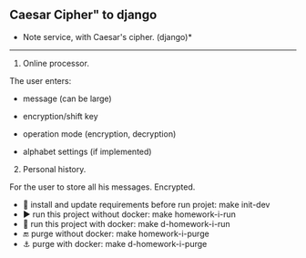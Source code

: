 **Caesar Cipher" to django**
---

* Note service, with Caesar's cipher. (django)*

---

1. Online processor.

The user enters:

- message (can be large)

- encryption/shift key

- operation mode (encryption, decryption)

- alphabet settings (if implemented)

2. Personal history.

For the user to store all his messages. Encrypted.

* :wrench: install and update requirements before run projet: make init-dev
* :arrow_forward: run this project without docker: make homework-i-run
* :whale: run this project with docker: make d-homework-i-run
* :end: purge without docker: make homework-i-purge
* :anchor: purge with docker: make d-homework-i-purge


